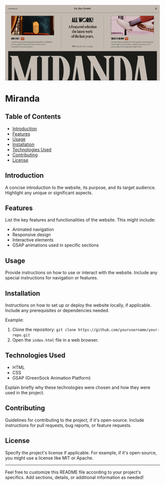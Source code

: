 ![image_alt](https://github.com/sandeepswain03/miranda-Website/blob/99ff72c5b7ddb306ccfaf72d850e8f0d9d9d530d/miranda.png)

# Miranda
## Table of Contents

- [Introduction](#introduction)
- [Features](#features)
- [Usage](#usage)
- [Installation](#installation)
- [Technologies Used](#technologies-used)
- [Contributing](#contributing)
- [License](#license)

## Introduction

A concise introduction to the website, its purpose, and its target audience. Highlight any unique or significant aspects.

## Features

List the key features and functionalities of the website. This might include:
- Animated navigation
- Responsive design
- Interactive elements
- GSAP animations used in specific sections

## Usage

Provide instructions on how to use or interact with the website. Include any special instructions for navigation or features.

## Installation

Instructions on how to set up or deploy the website locally, if applicable. Include any prerequisites or dependencies needed.

Example:
1. Clone the repository: `git clone https://github.com/yourusername/your-repo.git`
2. Open the `index.html` file in a web browser.

## Technologies Used

- HTML
- CSS
- GSAP (GreenSock Animation Platform)

Explain briefly why these technologies were chosen and how they were used in the project.

## Contributing

Guidelines for contributing to the project, if it's open-source. Include instructions for pull requests, bug reports, or feature requests.

## License

Specify the project's license if applicable. For example, if it's open-source, you might use a license like MIT or Apache.

---

Feel free to customize this README file according to your project's specifics. Add sections, details, or additional information as needed!
